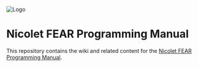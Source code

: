 ![Logo](http://www.nicoletfear.com/style/images/logo.png)

# Nicolet FEAR Programming Manual

This repository contains the wiki and related content for the [Nicolet FEAR Programming Manual](wiki).
